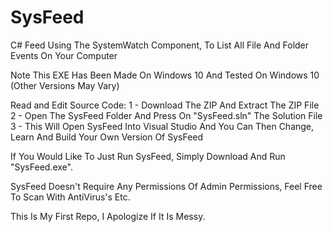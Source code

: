 # SysFeed
C# Feed Using The SystemWatch Component, To List All File And Folder Events On Your Computer

Note This EXE Has Been Made On Windows 10 And Tested On Windows 10 (Other Versions May Vary)

Read and Edit Source Code:
1 - Download The ZIP And Extract The ZIP File
2 - Open The SysFeed Folder And Press On "SysFeed.sln" The Solution File
3 - This Will Open SysFeed Into Visual Studio And You Can Then Change, Learn And Build Your Own Version Of SysFeed

If You Would Like To Just Run SysFeed, Simply Download And Run "SysFeed.exe".

SysFeed Doesn't Require Any Permissions Of Admin Permissions, Feel Free To Scan With AntiVirus's Etc.

This Is My First Repo, I Apologize If It Is Messy. 
